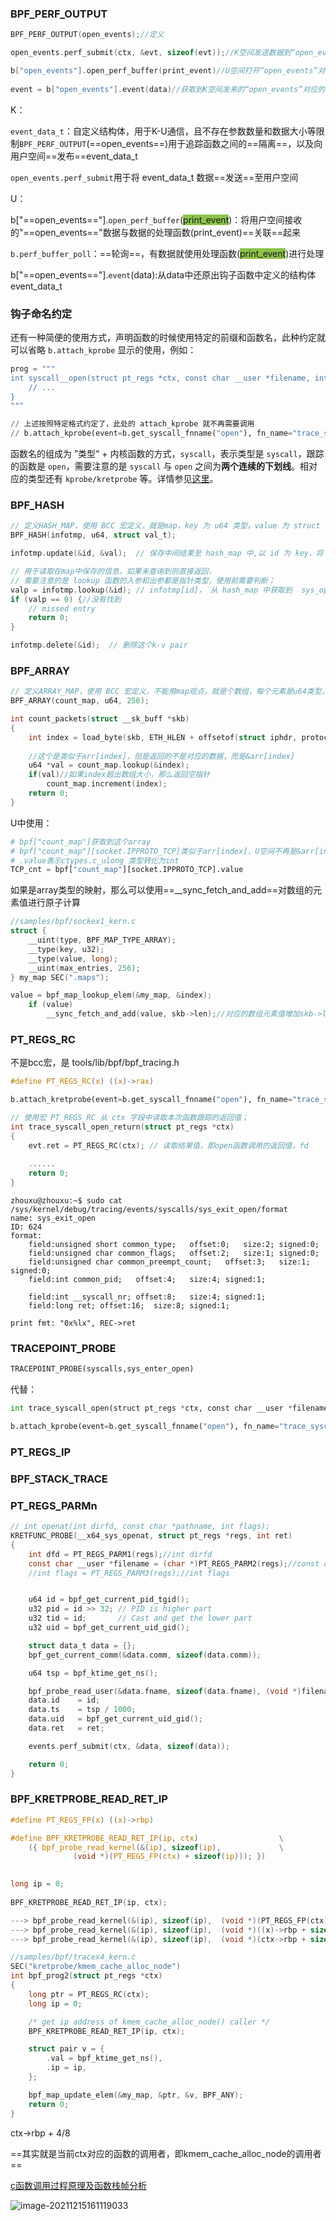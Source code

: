 ### BPF_PERF_OUTPUT

```c
BPF_PERF_OUTPUT(open_events);//定义

open_events.perf_submit(ctx, &evt, sizeof(evt));//K空间发送数据到“open_events”对应的缓冲区

b["open_events"].open_perf_buffer(print_event)//U空间打开“open_events”对应的缓冲区
    
event = b["open_events"].event(data)//获取到K空间发来的“open_events”对应的缓冲区中的数据
```

<font title="gray">K</font>：

`event_data_t`：自定义结构体，用于K-U通信，且不存在参数数量和数据大小等限制`BPF_PERF_OUTPUT`(==open_events==)用于追踪函数之间的==隔离==，以及向用户空间==发布==event_data_t

`open_events.perf_submit`用于将 event_data_t 数据==发送==至用户空间



<font title="gray">U</font>：

b["==open_events=="].`open_perf_buffer`(<font style="background-color:#8bc34a">print_event</font>)：将用户空间接收的"==open_events=="数据与数据的处理函数(print_event)==关联==起来

`b.perf_buffer_poll`：==轮询==，有数据就使用处理函数(<font style="background-color:#8bc34a">print_event</font>)进行处理

b["==open_events=="].`event`(data):从data中还原出钩子函数中定义的结构体event_data_t



### 钩子命名约定

还有一种简便的使用方式，声明函数的时候使用特定的前缀和函数名，此种约定就可以省略 `b.attach_kprobe` 显示的使用，例如：

```python
prog = """
int syscall__open(struct pt_regs *ctx, const char __user *filename, int flags) {
	// ...
}
"""

// 上述按照特定格式约定了，此处的 attach_kprobe 就不再需要调用
// b.attach_kprobe(event=b.get_syscall_fnname("open"), fn_name="trace_syscall_open")
```

函数名的组成为 ”类型“ + 内核函数的方式，`syscall`，表示类型是 `syscall`，跟踪的函数是 `open`，需要注意的是 `syscall` 与 `open` 之间为**两个连续的下划线**。相对应的类型还有 `kprobe/kretprobe` 等。详情参见[这里](https://github.com/iovisor/bcc/blob/master/docs/reference_guide.md#8-system-call-tracepoints)。



### BPF_HASH

```c
// 定义HASH_MAP，使用 BCC 宏定义，就是map，key 为 u64 类型，value 为 struct val_t 结构；
BPF_HASH(infotmp, u64, struct val_t);

infotmp.update(&id, &val);  // 保存中间结果至 hash_map 中,以 id 为 key，将 val 对象结果保存至 infotmp 中；

// 用于读取在map中保存的信息，如果未查询到则直接返回，
// 需要注意的是 lookup 函数的入参和出参都是指针类型，使用前需要判断；
valp = infotmp.lookup(&id); // infotmp[id]， 从 hash_map 中获取到  sys_open 函数保存的中间数据
if (valp == 0) {//没有找到
    // missed entry
    return 0;
}

infotmp.delete(&id);  // 删除这个k-v pair
```



### BPF_ARRAY

```c
// 定义ARRAY_MAP，使用 BCC 宏定义，不能用map观点，就是个数组，每个元素是u64类型，数组大小256
BPF_ARRAY(count_map, u64, 256);

int count_packets(struct __sk_buff *skb)
{
    int index = load_byte(skb, ETH_HLEN + offsetof(struct iphdr, protocol));
    
    //这个是类似于arr[index]，但是返回的不是对应的数据，而是&arr[index]
    u64 *val = count_map.lookup(&index);
    if(val)//如果index超出数组大小，那么返回空指针
        count_map.increment(index);
    return 0;
}
```

U中使用：

```python
# bpf["count_map"]获取到这个array
# bpf["count_map"][socket.IPPROTO_TCP]类似于arr[index]，U空间不再是&arr[index]，而是真正这个元素的值
# .value表示ctypes.c_ulong 类型转化为int
TCP_cnt = bpf["count_map"][socket.IPPROTO_TCP].value
```



如果是array类型的映射，那么可以使用==__sync_fetch_and_add==对数组的元素值进行原子计算

```c
//samples/bpf/sockex1_kern.c
struct {
	__uint(type, BPF_MAP_TYPE_ARRAY);
	__type(key, u32);
	__type(value, long);
	__uint(max_entries, 256);
} my_map SEC(".maps");

value = bpf_map_lookup_elem(&my_map, &index);
	if (value)
		__sync_fetch_and_add(value, skb->len);//对应的数组元素值增加skb->len
```



### PT_REGS_RC

不是bcc宏，是 tools/lib/bpf/bpf_tracing.h

```c
#define PT_REGS_RC(x) ((x)->rax)
```



```python
b.attach_kretprobe(event=b.get_syscall_fnname("open"), fn_name="trace_syscall_open_return")
```

```c
// 使用宏 PT_REGS_RC 从 ctx 字段中读取本次函数跟踪的返回值；
int trace_syscall_open_return(struct pt_regs *ctx)
{
    evt.ret = PT_REGS_RC(ctx); // 读取结果值，即open函数调用的返回值，fd
    
    ......
    return 0;
}
```

```shell
zhouxu@zhouxu:~$ sudo cat /sys/kernel/debug/tracing/events/syscalls/sys_exit_open/format
name: sys_exit_open
ID: 624
format:
	field:unsigned short common_type;	offset:0;	size:2;	signed:0;
	field:unsigned char common_flags;	offset:2;	size:1;	signed:0;
	field:unsigned char common_preempt_count;	offset:3;	size:1;	signed:0;
	field:int common_pid;	offset:4;	size:4;	signed:1;

	field:int __syscall_nr;	offset:8;	size:4;	signed:1;
	field:long ret;	offset:16;	size:8;	signed:1;

print fmt: "0x%lx", REC->ret

```



### TRACEPOINT_PROBE

```python
TRACEPOINT_PROBE(syscalls,sys_enter_open)
```

代替：

```python
int trace_syscall_open(struct pt_regs *ctx, const char __user *filename, int flags)

b.attach_kprobe(event=b.get_syscall_fnname("open"), fn_name="trace_syscall_open")
```



### PT_REGS_IP



### BPF_STACK_TRACE

### PT_REGS_PARMn

```c
// int openat(int dirfd, const char *pathname, int flags);
KRETFUNC_PROBE(__x64_sys_openat, struct pt_regs *regs, int ret)
{
    int dfd = PT_REGS_PARM1(regs);//int dirfd
    const char __user *filename = (char *)PT_REGS_PARM2(regs);//const char *pathname
    //int flags = PT_REGS_PARM3(regs);//int flags


    u64 id = bpf_get_current_pid_tgid();
    u32 pid = id >> 32; // PID is higher part
    u32 tid = id;       // Cast and get the lower part
    u32 uid = bpf_get_current_uid_gid();

    struct data_t data = {};
    bpf_get_current_comm(&data.comm, sizeof(data.comm));

    u64 tsp = bpf_ktime_get_ns();

    bpf_probe_read_user(&data.fname, sizeof(data.fname), (void *)filename);
    data.id    = id;
    data.ts    = tsp / 1000;
    data.uid   = bpf_get_current_uid_gid();
    data.ret   = ret;

    events.perf_submit(ctx, &data, sizeof(data));

    return 0;
}
```



### BPF_KRETPROBE_READ_RET_IP

```c
#define PT_REGS_FP(x) ((x)->rbp)

#define BPF_KRETPROBE_READ_RET_IP(ip, ctx)				    \
	({ bpf_probe_read_kernel(&(ip), sizeof(ip),			    \
			  (void *)(PT_REGS_FP(ctx) + sizeof(ip))); })
			  

long ip = 0;
			  
BPF_KRETPROBE_READ_RET_IP(ip, ctx);		

---> bpf_probe_read_kernel(&(ip), sizeof(ip),  (void *)(PT_REGS_FP(ctx) + sizeof(ip))); 
---> bpf_probe_read_kernel(&(ip), sizeof(ip),  (void *)((x)->rbp + sizeof(ip))); 
---> bpf_probe_read_kernel(&(ip), sizeof(ip),  (void *)(ctx->rbp + sizeof(ip))); 

//samples/bpf/tracex4_kern.c
SEC("kretprobe/kmem_cache_alloc_node")
int bpf_prog2(struct pt_regs *ctx)
{
	long ptr = PT_REGS_RC(ctx);
	long ip = 0;

	/* get ip address of kmem_cache_alloc_node() caller */
	BPF_KRETPROBE_READ_RET_IP(ip, ctx);

	struct pair v = {
		.val = bpf_ktime_get_ns(),
		.ip = ip,
	};

	bpf_map_update_elem(&my_map, &ptr, &v, BPF_ANY);
	return 0;
}
```

ctx->rbp + 4/8

==其实就是当前ctx对应的函数的调用者，即kmem_cache_alloc_node的调用者==

[c函数调用过程原理及函数栈帧分析](https://blog.csdn.net/zsy2020314/article/details/9429707)

![image-20211215161119033](image-20211215161119033.png)

